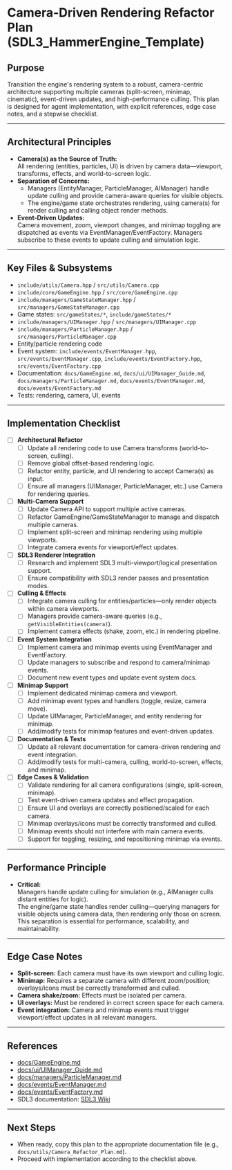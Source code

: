 # Camera-Driven Rendering Refactor Plan (SDL3_HammerEngine_Template)

## Purpose

Transition the engine's rendering system to a robust, camera-centric architecture supporting multiple cameras (split-screen, minimap, cinematic), event-driven updates, and high-performance culling. This plan is designed for agent implementation, with explicit references, edge case notes, and a stepwise checklist.

---

## Architectural Principles

- **Camera(s) as the Source of Truth:**  
  All rendering (entities, particles, UI) is driven by camera data—viewport, transforms, effects, and world-to-screen logic.
- **Separation of Concerns:**  
  - Managers (EntityManager, ParticleManager, AIManager) handle update culling and provide camera-aware queries for visible objects.
  - The engine/game state orchestrates rendering, using camera(s) for render culling and calling object render methods.
- **Event-Driven Updates:**  
  Camera movement, zoom, viewport changes, and minimap toggling are dispatched as events via EventManager/EventFactory. Managers subscribe to these events to update culling and simulation logic.

---

## Key Files & Subsystems

- `include/utils/Camera.hpp` / `src/utils/Camera.cpp`
- `include/core/GameEngine.hpp` / `src/core/GameEngine.cpp`
- `include/managers/GameStateManager.hpp` / `src/managers/GameStateManager.cpp`
- Game states: `src/gameStates/*`, `include/gameStates/*`
- `include/managers/UIManager.hpp` / `src/managers/UIManager.cpp`
- `include/managers/ParticleManager.hpp` / `src/managers/ParticleManager.cpp`
- Entity/particle rendering code
- Event system: `include/events/EventManager.hpp`, `src/events/EventManager.cpp`, `include/events/EventFactory.hpp`, `src/events/EventFactory.cpp`
- Documentation: `docs/GameEngine.md`, `docs/ui/UIManager_Guide.md`, `docs/managers/ParticleManager.md`, `docs/events/EventManager.md`, `docs/events/EventFactory.md`
- Tests: rendering, camera, UI, events

---

## Implementation Checklist

- [ ] **Architectural Refactor**
  - [ ] Update all rendering code to use Camera transforms (world-to-screen, culling).
  - [ ] Remove global offset-based rendering logic.
  - [ ] Refactor entity, particle, and UI rendering to accept Camera(s) as input.
  - [ ] Ensure all managers (UIManager, ParticleManager, etc.) use Camera for rendering queries.

- [ ] **Multi-Camera Support**
  - [ ] Update Camera API to support multiple active cameras.
  - [ ] Refactor GameEngine/GameStateManager to manage and dispatch multiple cameras.
  - [ ] Implement split-screen and minimap rendering using multiple viewports.
  - [ ] Integrate camera events for viewport/effect updates.

- [ ] **SDL3 Renderer Integration**
  - [ ] Research and implement SDL3 multi-viewport/logical presentation support.
  - [ ] Ensure compatibility with SDL3 render passes and presentation modes.

- [ ] **Culling & Effects**
  - [ ] Integrate camera culling for entities/particles—only render objects within camera viewports.
  - [ ] Managers provide camera-aware queries (e.g., `getVisibleEntities(camera)`).
  - [ ] Implement camera effects (shake, zoom, etc.) in rendering pipeline.

- [ ] **Event System Integration**
  - [ ] Implement camera and minimap events using EventManager and EventFactory.
  - [ ] Update managers to subscribe and respond to camera/minimap events.
  - [ ] Document new event types and update event system docs.

- [ ] **Minimap Support**
  - [ ] Implement dedicated minimap camera and viewport.
  - [ ] Add minimap event types and handlers (toggle, resize, camera move).
  - [ ] Update UIManager, ParticleManager, and entity rendering for minimap.
  - [ ] Add/modify tests for minimap features and event-driven updates.

- [ ] **Documentation & Tests**
  - [ ] Update all relevant documentation for camera-driven rendering and event integration.
  - [ ] Add/modify tests for multi-camera, culling, world-to-screen, effects, and minimap.

- [ ] **Edge Cases & Validation**
  - [ ] Validate rendering for all camera configurations (single, split-screen, minimap).
  - [ ] Test event-driven camera updates and effect propagation.
  - [ ] Ensure UI and overlays are correctly positioned/scaled for each camera.
  - [ ] Minimap overlays/icons must be correctly transformed and culled.
  - [ ] Minimap events should not interfere with main camera events.
  - [ ] Support for toggling, resizing, and repositioning minimap via events.

---

## Performance Principle

- **Critical:**  
  Managers handle update culling for simulation (e.g., AIManager culls distant entities for logic).  
  The engine/game state handles render culling—querying managers for visible objects using camera data, then rendering only those on screen.  
  This separation is essential for performance, scalability, and maintainability.

---

## Edge Case Notes

- **Split-screen:** Each camera must have its own viewport and culling logic.
- **Minimap:** Requires a separate camera with different zoom/position; overlays/icons must be correctly transformed and culled.
- **Camera shake/zoom:** Effects must be isolated per camera.
- **UI overlays:** Must be rendered in correct screen space for each camera.
- **Event integration:** Camera and minimap events must trigger viewport/effect updates in all relevant managers.

---

## References

- [docs/GameEngine.md](docs/GameEngine.md)
- [docs/ui/UIManager_Guide.md](docs/ui/UIManager_Guide.md)
- [docs/managers/ParticleManager.md](docs/managers/ParticleManager.md)
- [docs/events/EventManager.md](docs/events/EventManager.md)
- [docs/events/EventFactory.md](docs/events/EventFactory.md)
- SDL3 documentation: [SDL3 Wiki](https://wiki.libsdl.org/SDL3/CategoryRender)

---

## Next Steps

- When ready, copy this plan to the appropriate documentation file (e.g., `docs/utils/Camera_Refactor_Plan.md`).
- Proceed with implementation according to the checklist above.